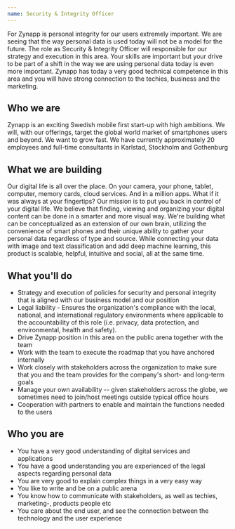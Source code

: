 ```yaml
---
name: Security & Integrity Officer
---
```

For Zynapp is personal integrity for our users extremely important. We are seeing that the way personal data is used today will not be a model for the future. The role as Security & Integrity Officer will responsible for our strategy and execution in this area. Your skills are important but your drive to be part of a shift in the way we are using personal data today is even more important. Zynapp has today a very good technical competence in this area and you will have strong connection to the techies, business and the marketing. 

## Who we are

Zynapp is an exciting Swedish mobile first start-up with high ambitions. We will, with our offerings, target the global world market of smartphones users and beyond. We want to grow fast. We have currently approximately 20 employees and full-time consultants in Karlstad, Stockholm and Gothenburg

## What we are building

Our digital life is all over the place. On your camera, your phone, tablet, computer, memory cards, cloud services. And in a million apps. What if it was always at your fingertips? Our mission is to put you back in control of your digital life. We believe that finding, viewing and organizing your digital content can be done in a smarter and more visual way. We're building what can be conceptualized as an extension of our own brain, utilizing the convenience of smart phones and their unique ability to gather your personal data regardless of type and source. While connecting your data with image and text classification and add deep machine learning, this product is scalable, helpful, intuitive and social, all at the same time.

## What you'll do

-   Strategy and execution of policies for security and personal integrity that is aligned with our business model and our position
-   Legal liability - Ensures the organization's compliance with the local, national, and international regulatory environments where applicable to the accountability of this role (i.e. privacy, data protection, and environmental, health and safety).
-   Drive Zynapp position in this area on the public arena together with the team
-   Work with the team to execute the roadmap that you have anchored internally 
-   Work closely with stakeholders across the organization to make sure that you and the team provides for the company's short- and long-term goals
-   Manage your own availability -- given stakeholders across the globe, we sometimes need to join/host meetings outside typical office hours
-   Cooperation with partners to enable and maintain the functions needed to the users

## Who you are

-   You have a very good understanding of digital services and applications 
-   You have a good understanding you are experienced of the legal aspects regarding personal data
-   You are very good to explain complex things in a very easy way
-   You like to write and be on a public arena 
-   You know how to communicate with stakeholders, as well as techies, marketing-, products people etc
-   You care about the end user, and see the connection between the technology and the user experience